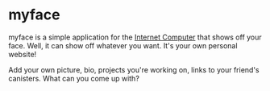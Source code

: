 # myface

myface is a simple application for the [Internet Computer]() that shows off your face. Well, it can show off whatever you want. It's your own personal website!

Add your own picture, bio, projects you're working on, links to your friend's canisters. What can you come up with?
